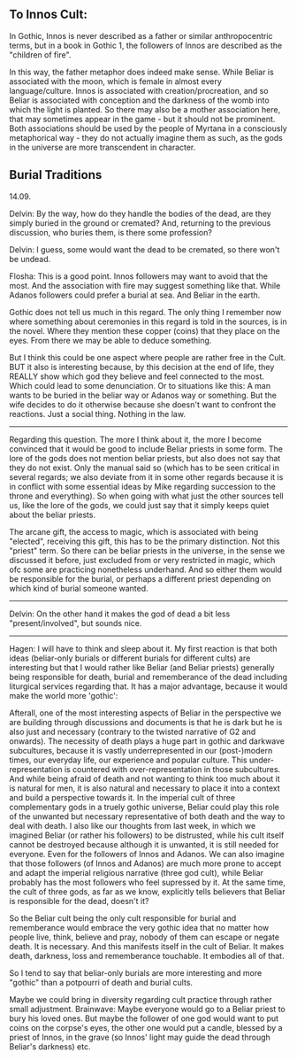 
## To Innos Cult:

In Gothic, Innos is never described as a father or similar anthropocentric terms, but in a book in Gothic 1, the followers of Innos are described as the "children of fire".

In this way, the father metaphor does indeed make sense. While Beliar is associated with the moon, which is female in almost every language/culture. Innos is associated with creation/procreation, and so Beliar is associated with conception and the darkness of the womb into which the light is planted. So there may also be a mother association here, that may sometimes appear in the game - but it should not be prominent. Both associations should be used by the people of Myrtana in a consciously metaphorical way - they do not actually imagine them as such, as the gods in the universe are more transcendent in character.





## Burial Traditions

14.09.

Delvin: By the way, how do they handle the bodies of the dead, are they simply buried in the ground or cremated? And, returning to the previous discussion, who buries them, is there some profession?

Delvin: I guess, some would want the dead to be cremated, so there won't be undead.

Flosha: This is a good point. Innos followers may want to avoid that the most.
And the association with fire may suggest something like that.
While Adanos followers could prefer a burial at sea.
And Beliar in the earth.

Gothic does not tell us much in this regard. The only thing I remember now where something about ceremonies in this regard is told in the sources, is in the novel. Where they mention these copper (coins) that they place on the eyes.
From there we may be able to deduce something.

But I think this could be one aspect where people are rather free in the Cult. BUT it also is interesting because, by this decision at the end of life, they REALLY show which god they believe and feel connected to the most.
Which could lead to some denunciation.
Or to situations like this: A man wants to be buried in the beliar way or Adanos way or something. But the wife decides to do it otherwise because she doesn't want to confront the reactions.
Just a social thing. Nothing in the law.

---

Regarding this question. The more I think about it, the more I become convinced that it would be good to include Beliar priests in some form. The lore of the gods does not mention beliar priests, but also does not say that they do not exist. Only the manual said so (which has to be seen critical in several regards; we also deviate from it in some other regards because it is in conflict with some essential ideas by Mike regarding succession to the throne and everything). So when going with what just the other sources tell us, like the lore of the gods, we could just say that it simply keeps quiet about the beliar priests.

The arcane gift, the access to magic, which is associated with being "elected", receiving this gift, this has to be the primary distinction.
Not this "priest" term.
So there can be beliar priests in the universe, in the sense we discussed it before, just excluded from or very restricted in magic, which ofc some are practicing nonetheless underhand.
And so either them would be responsible for the burial, or perhaps a different priest depending on which kind of burial someone wanted.

---

Delvin: On the other hand it makes the god of dead a bit less "present/involved", but sounds nice.

---

Hagen: I will have to think and sleep about it. My first reaction is that both ideas (beliar-only burials or different burials for different cults) are interesting but that I would rather like Beliar (and Beliar priests) generally being responsible for death, burial and rememberance of the dead including liturgical services regarding that. It has a major advantage, because it would make the world more 'gothic':

Afterall, one of the most interesting aspects of Beliar in the perspective we are building through discussions and documents is that he is dark but he is also just and necessary (contrary to the twisted narrative of G2 and onwards). The necessity of death plays a huge part in gothic and darkwave subcultures, because it is vastly underrepresented in our (post-)modern times, our everyday life, our experience and popular culture. This under-representation is countered with over-representation in those subcultures. And while being afraid of death and not wanting to think too much about it is natural for men, it is also natural and necessary to place it into a context and build a perspective towards it.
In the imperial cult of three complementary gods in a truely gothic universe, Beliar could play this role of the unwanted but necessary representative of both death and the way to deal with death. I also like our thoughts from last week, in which we imagined Beliar (or rather his followers) to be distrusted, while his cult itself cannot be destroyed because although it is unwanted, it is still needed for everyone. Even for the followers of Innos and Adanos.
We can also imagine that those followers (of Innos and Adanos) are much more prone to accept and adapt the imperial religious narrative (three god cult), while Beliar probably has the most followers who feel supressed by it. At the same time, the cult of three gods, as far as we know, explicitly tells believers that Beliar is responsible for the dead, doesn't it?

So the Beliar cult being the only cult responsible for burial and rememberance would embrace the very gothic idea that no matter how people live, think, believe and pray, nobody of them can escape or negate death. It is necessary. And this manifests itself in the cult of Beliar. It makes death, darkness, loss and rememberance touchable. It embodies all of that.

So I tend to say that beliar-only burials are more interesting and more "gothic" than a potpourri of death and burial cults.

Maybe we could bring in diversity regarding cult practice through rather small adjustment. Brainwave: Maybe everyone would go to a Beliar priest to bury his loved ones. But maybe the follower of one god would want to put coins on the corpse's eyes, the other one would put a candle, blessed by a priest of Innos, in the grave (so Innos' light may guide the dead through Beliar's darkness) etc.

















